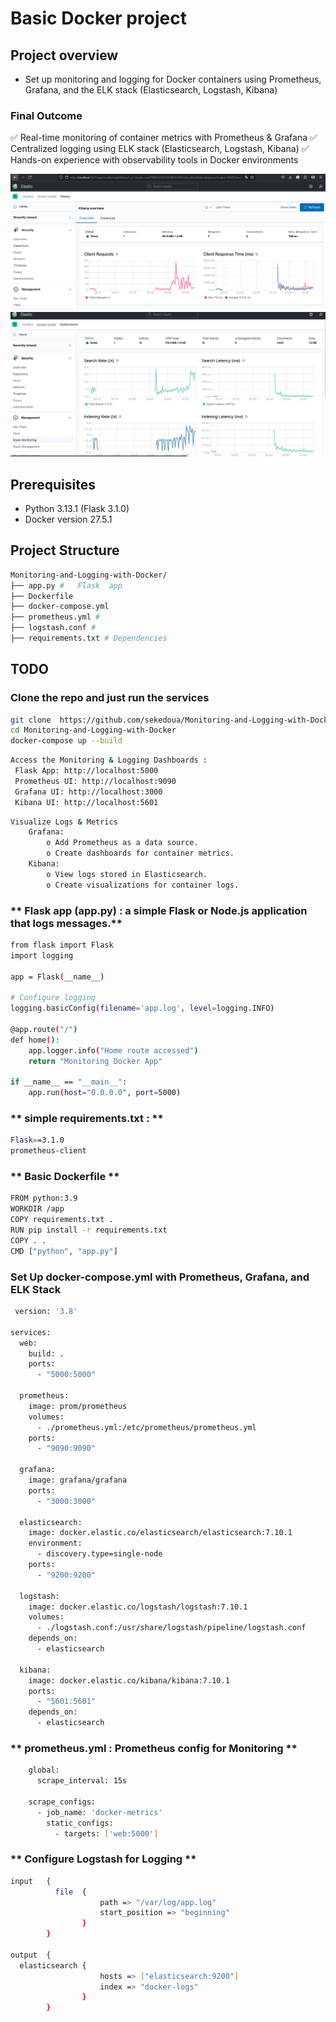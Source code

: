 #  Basic Docker project

## **Project overview**
 *  Set up monitoring and logging for Docker containers using Prometheus, Grafana, and the ELK stack (Elasticsearch, Logstash, Kibana)
 ### **Final Outcome**
✅ Real-time monitoring of container metrics with Prometheus & Grafana
✅ Centralized logging using ELK stack (Elasticsearch, Logstash, Kibana)
✅ Hands-on experience with observability tools in Docker environments

 ![ELK](/img/2025-03-26010513.png)
![ELK](/img/2025-03-26010625.png)
## **Prerequisites**

* Python  3.13.1 (Flask 3.1.0) 
* Docker version 27.5.1
 
 

## **Project Structure**

```bash
Monitoring-and-Logging-with-Docker/
├── app.py #   Flask  app
├── Dockerfile
├── docker-compose.yml
├── prometheus.yml #  
├── logstash.conf #  
├── requirements.txt # Dependencies 
```
## **TODO**

### **Clone the repo and just run the services**
```bash
git clone  https://github.com/sekedoua/Monitoring-and-Logging-with-Docker.git
cd Monitoring-and-Logging-with-Docker
docker-compose up --build
```
 
```bash
Access the Monitoring & Logging Dashboards : 
 Flask App: http://localhost:5000
 Prometheus UI: http://localhost:9090
 Grafana UI: http://localhost:3000
 Kibana UI: http://localhost:5601
```
```bash
Visualize Logs & Metrics
	Grafana:
		o Add Prometheus as a data source.
		o Create dashboards for container metrics.
	Kibana:
		o View logs stored in Elasticsearch.
		o Create visualizations for container logs.
```

### ** Flask app (app.py) : a simple Flask or Node.js application that logs messages.**
```bash
from flask import Flask
import logging

app = Flask(__name__)

# Configure logging
logging.basicConfig(filename='app.log', level=logging.INFO)

@app.route("/")
def home():
    app.logger.info("Home route accessed")
    return "Monitoring Docker App"

if __name__ == "__main__":
    app.run(host="0.0.0.0", port=5000)
```

### ** simple requirements.txt :   **
```bash
Flask==3.1.0
prometheus-client
```

### ** Basic Dockerfile **
```bash
FROM python:3.9
WORKDIR /app
COPY requirements.txt .
RUN pip install -r requirements.txt
COPY . .
CMD ["python", "app.py"]
```

### **Set Up docker-compose.yml with Prometheus, Grafana, and ELK Stack**
```bash
 version: '3.8'

services:
  web:
    build: .
    ports:
      - "5000:5000"

  prometheus:
    image: prom/prometheus
    volumes:
      - ./prometheus.yml:/etc/prometheus/prometheus.yml
    ports:
      - "9090:9090"

  grafana:
    image: grafana/grafana
    ports:
      - "3000:3000"

  elasticsearch:
    image: docker.elastic.co/elasticsearch/elasticsearch:7.10.1
    environment:
      - discovery.type=single-node
    ports:
      - "9200:9200"

  logstash:
    image: docker.elastic.co/logstash/logstash:7.10.1
    volumes:
      - ./logstash.conf:/usr/share/logstash/pipeline/logstash.conf
    depends_on:
      - elasticsearch

  kibana:
    image: docker.elastic.co/kibana/kibana:7.10.1
    ports:
      - "5601:5601"
    depends_on:
      - elasticsearch

```

### ** prometheus.yml : Prometheus config for Monitoring  **
```bash
	global:
	  scrape_interval: 15s

	scrape_configs:
	  - job_name: 'docker-metrics'
		static_configs:
		  - targets: ['web:5000']
```

### ** Configure Logstash for Logging  **
```bash
input 	{
		  file 	{
					path => "/var/log/app.log"
					start_position => "beginning"
				}
		}

output 	{
  elasticsearch {
					hosts => ["elasticsearch:9200"]
					index => "docker-logs"
				}
		}
```
